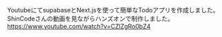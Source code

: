 YoutubeにてsupabaseとNext.jsを使って簡単なTodoアプリを作成しました。
ShinCodeさんの動画を見ながらハンズオンで制作しました。
<https://www.youtube.com/watch?v=CZlZgRo0bZ4>